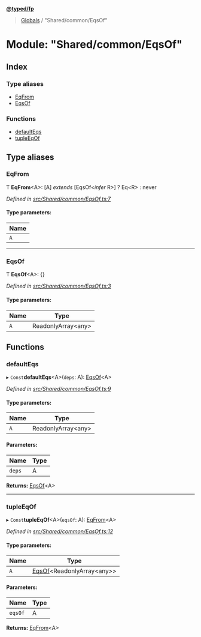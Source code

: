 **[@typed/fp](../README.md)**

> [Globals](../globals.md) / "Shared/common/EqsOf"

# Module: "Shared/common/EqsOf"

## Index

### Type aliases

* [EqFrom](_shared_common_eqsof_.md#eqfrom)
* [EqsOf](_shared_common_eqsof_.md#eqsof)

### Functions

* [defaultEqs](_shared_common_eqsof_.md#defaulteqs)
* [tupleEqOf](_shared_common_eqsof_.md#tupleeqof)

## Type aliases

### EqFrom

Ƭ  **EqFrom**\<A>: [A] *extends* [EqsOf\<*infer* R>] ? Eq\<R> : never

*Defined in [src/Shared/common/EqsOf.ts:7](https://github.com/TylorS/typed-fp/blob/f129829/src/Shared/common/EqsOf.ts#L7)*

#### Type parameters:

Name |
------ |
`A` |

___

### EqsOf

Ƭ  **EqsOf**\<A>: {}

*Defined in [src/Shared/common/EqsOf.ts:3](https://github.com/TylorS/typed-fp/blob/f129829/src/Shared/common/EqsOf.ts#L3)*

#### Type parameters:

Name | Type |
------ | ------ |
`A` | ReadonlyArray\<any> |

## Functions

### defaultEqs

▸ `Const`**defaultEqs**\<A>(`deps`: A): [EqsOf](_shared_common_eqsof_.md#eqsof)\<A>

*Defined in [src/Shared/common/EqsOf.ts:9](https://github.com/TylorS/typed-fp/blob/f129829/src/Shared/common/EqsOf.ts#L9)*

#### Type parameters:

Name | Type |
------ | ------ |
`A` | ReadonlyArray\<any> |

#### Parameters:

Name | Type |
------ | ------ |
`deps` | A |

**Returns:** [EqsOf](_shared_common_eqsof_.md#eqsof)\<A>

___

### tupleEqOf

▸ `Const`**tupleEqOf**\<A>(`eqsOf`: A): [EqFrom](_shared_common_eqsof_.md#eqfrom)\<A>

*Defined in [src/Shared/common/EqsOf.ts:12](https://github.com/TylorS/typed-fp/blob/f129829/src/Shared/common/EqsOf.ts#L12)*

#### Type parameters:

Name | Type |
------ | ------ |
`A` | [EqsOf](_shared_common_eqsof_.md#eqsof)\<ReadonlyArray\<any>> |

#### Parameters:

Name | Type |
------ | ------ |
`eqsOf` | A |

**Returns:** [EqFrom](_shared_common_eqsof_.md#eqfrom)\<A>
